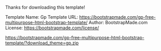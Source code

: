 Thanks for downloading this template!

Template Name: Gp
Template URL: https://bootstrapmade.com/gp-free-multipurpose-html-bootstrap-template/
Author: BootstrapMade.com
License: https://bootstrapmade.com/license/

https://bootstrapmade.com/gp-free-multipurpose-html-bootstrap-template/?download_theme=gp.zip
